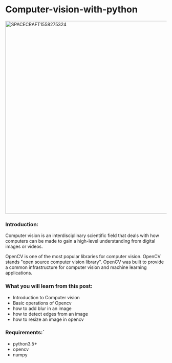 # Computer-vision-with-python

<img class="alignnone size-full wp-image-81" src="https://getpython.files.wordpress.com/2019/05/spacecraft1558275324.png" alt="SPACECRAFT1558275324" width="800" height="600" />
<h3>Introduction:</h3>
Computer vision is an interdisciplinary scientific field that deals with how computers can be made to gain a high-level understanding from digital images or videos.

OpenCV is one of the most popular libraries for computer vision. OpenCV stands "open source computer vision library". OpenCV was built to provide a common infrastructure for computer vision and machine learning applications.
<h3><strong>What you will learn from this post:</strong></h3>
<ul>
	<li>Introduction to Computer vision</li>
	<li>Basic operations of Opencv</li>
	<li>how to add blur in an image</li>
	<li>how to detect edges from an image</li>
	<li>how to resize an image in opencv</li>
</ul>
<h3><strong>Requirements:</strong>`</h3>
<ul>
	<li>python3.5+</li>
	<li>opencv</li>
	<li>numpy</li>
</ul>
 
